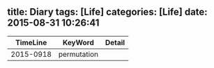 title: Diary
tags: [Life]
categories: [Life]
date: 2015-08-31 10:26:41
---

| TimeLine | KeyWord | Detail |
| ------- | ------- | ------- |
| 2015-0918 | permutation |  | |
